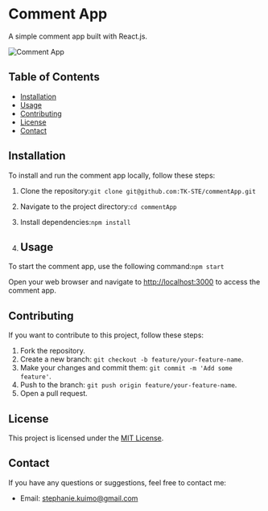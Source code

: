  # Comment App

A simple comment app built with React.js.

![Comment App]()

## Table of Contents
- [Installation](#installation)
- [Usage](#usage)
- [Contributing](#contributing)
- [License](#license)
- [Contact](#contact)

## Installation
To install and run the comment app locally, follow these steps:

1. Clone the repository:`git clone git@github.com:TK-STE/commentApp.git ` 

2. Navigate to the project directory:`cd commentApp`

3. Install dependencies:`npm install` 

4. ## Usage
To start the comment app, use the following command:`npm start`




Open your web browser and navigate to [http://localhost:3000](http://localhost:3000) to access the comment app.

## Contributing
If you want to contribute to this project, follow these steps:

1. Fork the repository.
2. Create a new branch: `git checkout -b feature/your-feature-name`.
3. Make your changes and commit them: `git commit -m 'Add some feature'`.
4. Push to the branch: `git push origin feature/your-feature-name`.
5. Open a pull request.

## License
This project is licensed under the [MIT License](LICENSE).

## Contact
If you have any questions or suggestions, feel free to contact me:

- Email: stephanie.kuimo@gmail.com 
